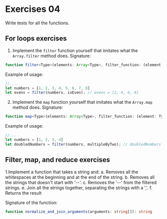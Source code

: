 # Exercises 04

Write tests for all the functions.

## For loops exercises

1. Implement the `filter` function yourself that imitates what the `Array.filter` method does. Signature:

```ts
function filter<Type>(elements: Array<Type>, filter_function: (element: Type) => boolean): Array<Type>
```

Example of usage:

```ts
// ...
let numbers = [1, 2, 3, 4, 5, 6, 7, 8]
let evens = filter(numbers, isEven); // evens = [2, 4, 6, 8]
```

2. Implement the `map` function yourself that imitates what the `Array.map` method does. Signature:

```ts
function map<Type>(elements: Array<Type>, filter_function: (element: Type) => any): Array<any>
```

Example of usage:

```ts
//...
let numbers = [1, 2, 3, 4]
let doubledNumbers = filter(numbers, multipleByTwo); // doubledNumbers = [2, 4, 6, 8]
```

## Filter, map, and reduce exercises

1.Implement a function that takes a string and:
  a. Removes all the whitespaces at the beginning and at the end of the string.
  b. Removes all the strings that doesn't start with '--'.
  c. Removes the '--' from the filtered strings.
  e. Join all the strings together, separating the strings with a ','.
  f. Returns the result
  
Signature of the function:

```ts
function normalize_and_join_arguments(arguments: string[]): string
```

